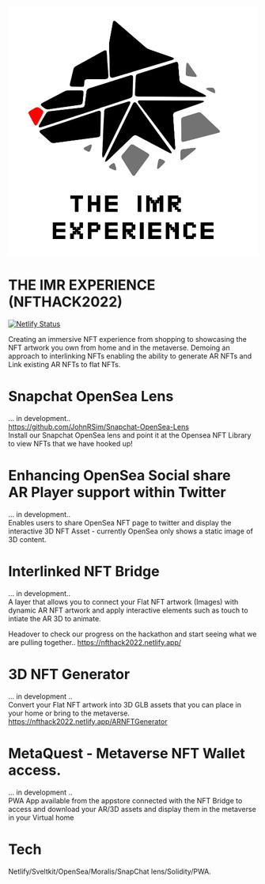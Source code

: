 <img src="./images/logo.png" alt="THE IMR EXPERIENCE">

# THE IMR EXPERIENCE (NFTHACK2022)
[![Netlify Status](https://api.netlify.com/api/v1/badges/9d34f6d2-f321-4e9a-bfe5-cad00261e5cd/deploy-status)](https://app.netlify.com/sites/nfthack2022/deploys)

Creating an immersive NFT experience from shopping to showcasing the NFT artwork you own from home and in the metaverse.
Demoing an approach to interlinking NFTs enabling the ability to generate AR NFTs and Link existing AR NFTs to flat NFTs. 

# Snapchat OpenSea Lens
... in development..<br /> 
https://github.com/JohnRSim/Snapchat-OpenSea-Lens <br />
Install our Snapchat OpenSea lens and point it at the Opensea NFT Library to view NFTs that we have hooked up!

# Enhancing OpenSea Social share<br />AR Player support within Twitter
... in development.. <br />
Enables users to share OpenSea NFT page to twitter and display the interactive 3D NFT Asset - currently OpenSea only shows a static image of 3D content. 

# Interlinked NFT Bridge
... in development.. <br />
A layer that allows you to connect your Flat NFT artwork (Images) with dynamic AR NFT artwork and apply interactive elements such as touch to intiate the AR 3D to animate.

Headover to check our progress on the hackathon and start seeing what we are pulling together..
https://nfthack2022.netlify.app/

# 3D NFT Generator
... in development .. <br />
Convert your Flat NFT artwork into 3D GLB assets that you can place in your home or bring to the metaverse.<br />
https://nfthack2022.netlify.app/ARNFTGenerator

# MetaQuest - Metaverse NFT Wallet access.
... in development .. <br />
PWA App available from the appstore connected with the NFT Bridge to access and download your AR/3D assets and display them in the metaverse in your Virtual home

# Tech
Netlify/Sveltkit/OpenSea/Moralis/SnapChat lens/Solidity/PWA.
